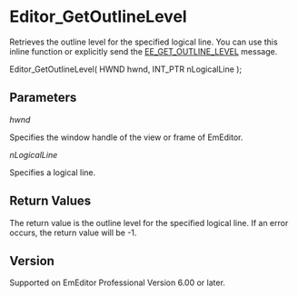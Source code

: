 # Editor\_GetOutlineLevel

Retrieves the outline level for the specified logical line. You can use this inline function or explicitly send the [EE\_GET\_OUTLINE\_LEVEL](../message/ee_get_outline_level) message.

Editor\_GetOutlineLevel( HWND hwnd, INT\_PTR nLogicalLine );

## Parameters

_hwnd_

Specifies the window handle of the view or frame of EmEditor.

_nLogicalLine_

Specifies a logical line.

## Return Values

The return value is the outline level for the specified logical line. If an
error occurs, the return value will be -1.

## Version

Supported on EmEditor Professional Version 6.00 or later.
